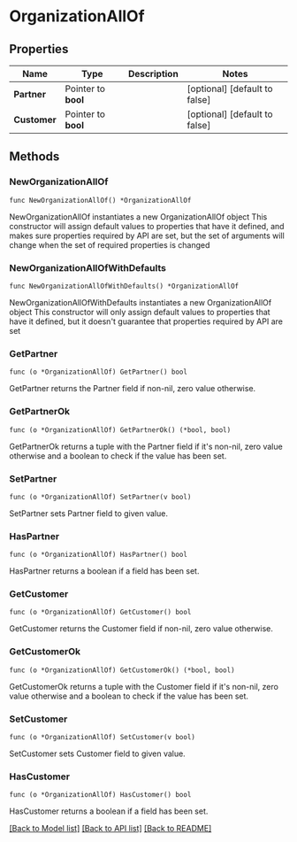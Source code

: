 # OrganizationAllOf

## Properties

Name | Type | Description | Notes
------------ | ------------- | ------------- | -------------
**Partner** | Pointer to **bool** |  | [optional] [default to false]
**Customer** | Pointer to **bool** |  | [optional] [default to false]

## Methods

### NewOrganizationAllOf

`func NewOrganizationAllOf() *OrganizationAllOf`

NewOrganizationAllOf instantiates a new OrganizationAllOf object
This constructor will assign default values to properties that have it defined,
and makes sure properties required by API are set, but the set of arguments
will change when the set of required properties is changed

### NewOrganizationAllOfWithDefaults

`func NewOrganizationAllOfWithDefaults() *OrganizationAllOf`

NewOrganizationAllOfWithDefaults instantiates a new OrganizationAllOf object
This constructor will only assign default values to properties that have it defined,
but it doesn't guarantee that properties required by API are set

### GetPartner

`func (o *OrganizationAllOf) GetPartner() bool`

GetPartner returns the Partner field if non-nil, zero value otherwise.

### GetPartnerOk

`func (o *OrganizationAllOf) GetPartnerOk() (*bool, bool)`

GetPartnerOk returns a tuple with the Partner field if it's non-nil, zero value otherwise
and a boolean to check if the value has been set.

### SetPartner

`func (o *OrganizationAllOf) SetPartner(v bool)`

SetPartner sets Partner field to given value.

### HasPartner

`func (o *OrganizationAllOf) HasPartner() bool`

HasPartner returns a boolean if a field has been set.

### GetCustomer

`func (o *OrganizationAllOf) GetCustomer() bool`

GetCustomer returns the Customer field if non-nil, zero value otherwise.

### GetCustomerOk

`func (o *OrganizationAllOf) GetCustomerOk() (*bool, bool)`

GetCustomerOk returns a tuple with the Customer field if it's non-nil, zero value otherwise
and a boolean to check if the value has been set.

### SetCustomer

`func (o *OrganizationAllOf) SetCustomer(v bool)`

SetCustomer sets Customer field to given value.

### HasCustomer

`func (o *OrganizationAllOf) HasCustomer() bool`

HasCustomer returns a boolean if a field has been set.


[[Back to Model list]](../README.md#documentation-for-models) [[Back to API list]](../README.md#documentation-for-api-endpoints) [[Back to README]](../README.md)


